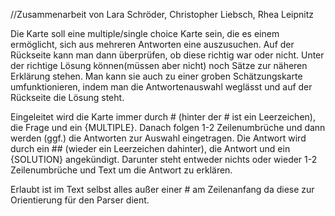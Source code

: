 //Zusammenarbeit von Lara Schröder, Christopher Liebsch, Rhea Leipnitz

Die Karte soll eine multiple/single choice Karte sein, die es einem
ermöglicht, sich aus mehreren Antworten eine auszusuchen.
Auf der Rückseite kann man dann überprüfen, ob diese
richtig war oder nicht.
Unter der richtige Lösung können(müssen aber nicht) noch Sätze zur näheren
Erklärung stehen.
Man kann sie auch zu einer groben Schätzungskarte umfunktionieren, indem man die Antwortenauswahl
weglässt und auf der Rückseite die Lösung steht.

Eingeleitet wird die Karte immer durch # (hinter der # ist ein Leerzeichen), die Frage und ein {MULTIPLE}.
Danach folgen 1-2 Zeilenumbrüche und dann werden (ggf.) die Antworten zur Auswahl eingetragen.
Die Antwort wird durch ein ## (wieder ein Leerzeichen dahinter), die Antwort und ein {SOLUTION} angekündigt.
Darunter steht entweder nichts oder wieder 1-2 Zeilenumbrüche und Text um die
Antwort zu erklären.

Erlaubt ist im Text selbst alles außer einer # am Zeilenanfang da diese zur
Orientierung für den Parser dient.


